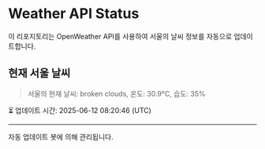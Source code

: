 
# Weather API Status

이 리포지토리는 OpenWeather API를 사용하여 서울의 날씨 정보를 자동으로 업데이트합니다.

## 현재 서울 날씨
> 서울의 현재 날씨: broken clouds, 온도: 30.9°C, 습도: 35%

⏳ 업데이트 시간: 2025-06-12 08:20:46 (UTC)

---
자동 업데이트 봇에 의해 관리됩니다.
